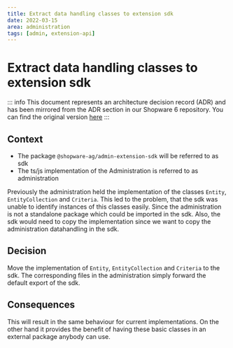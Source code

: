 ```yaml
---
title: Extract data handling classes to extension sdk
date: 2022-03-15
area: administration
tags: [admin, extension-api]
--- 
```


# Extract data handling classes to extension sdk

::: info
This document represents an architecture decision record (ADR) and has been mirrored from the ADR section in our Shopware 6 repository.
You can find the original version [here](https://github.com/shopware/platform/blob/trunk/adr/2022-03-15-extract-data-handling-classes-to-extension-sdk.md)
:::

## Context
* The package `@shopware-ag/admin-extension-sdk` will be referred to as sdk
* The ts/js implementation of the Administration is referred to as administration

Previously the administration held the implementation of the classes `Entity`, `EntityCollection` and `Criteria`.
This led to the problem, that the sdk was unable to identify instances of this classes easily.
Since the administration is not a standalone package which could be imported in the sdk.
Also, the sdk would need to copy the implementation since we want to copy the administration datahandling in the sdk.

## Decision
Move the implementation of `Entity`, `EntityCollection` and `Criteria` to the sdk.
The corresponding files in the administration simply forward the default export of the sdk.

## Consequences
This will result in the same behaviour for current implementations.
On the other hand it provides the benefit of having these basic classes in an external package anybody can use.
